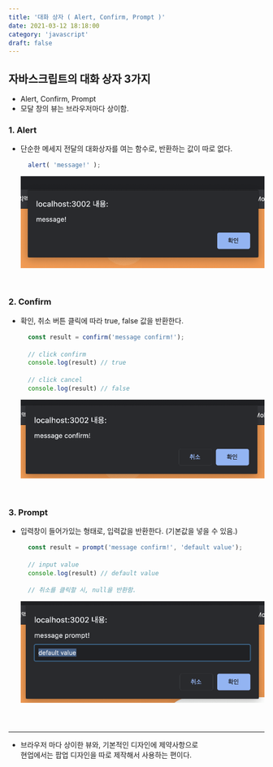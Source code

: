```yaml
---
title: '대화 상자 ( Alert, Confirm, Prompt )'
date: 2021-03-12 18:18:00
category: 'javascript'
draft: false
---
```


## 자바스크립트의 대화 상자 3가지
  - Alert, Confirm, Prompt
  - 모달 창의 뷰는 브라우저마다 상이함.



### 1. Alert
- 단순한 메세지 전달의 대화상자를 여는 함수로, 반환하는 값이 따로 없다.

  ```js
    alert( 'message!' );
  ```

  ![](./images/alert.png)

<br/>

### 2. Confirm
- 확인, 취소 버튼 클릭에 따라 true, false 값을 반환한다.

  ```js
    const result = confirm('message confirm!');

    // click confirm
    console.log(result) // true

    // click cancel
    console.log(result) // false
  ```

  ![](./images/confirm.png)

<br/>

### 3. Prompt
- 입력창이 들어가있는 형태로, 입력값을 반환한다. (기본값을 넣을 수 있음.)

  ```js
    const result = prompt('message confirm!', 'default value');

    // input value
    console.log(result) // default value

    // 취소를 클릭할 시, null을 반환함.
  ```

  ![](./images/prompt.png)

<br/>

###

---

- 브라우저 마다 상이한 뷰와, 기본적인 디자인에 제약사항으로<br/>
  현업에서는 팝업 디자인을 따로 제작해서 사용하는 편이다.